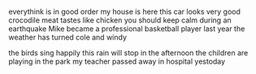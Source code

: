 everythink is in good order
my house is here
this car looks very good
crocodile meat tastes like chicken
you should keep calm during an earthquake
Mike became a professional basketball player last year
the weather has turned cole and windy

the birds sing happily
this rain will stop in the afternoon
the children are playing in the park
my teacher passed away in hospital yestoday